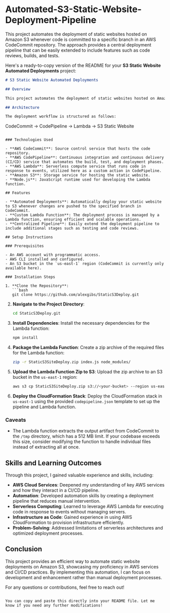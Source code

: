 # Automated-S3-Static-Website-Deployment-Pipeline
This project automates the deployment of static websites hosted on Amazon S3 whenever code is committed to a specific branch in an AWS CodeCommit repository. The approach provides a central deployment pipeline that can be easily extended to include features such as code reviews, builds, and tests.

Here's a ready-to-copy version of the README for your **S3 Static Website Automated Deployments** project:

```markdown
# S3 Static Website Automated Deployments

## Overview

This project automates the deployment of static websites hosted on Amazon S3 whenever code is committed to a specific branch in an AWS CodeCommit repository. The approach provides a central deployment pipeline that can be easily extended to include features such as code reviews, builds, and tests.

## Architecture

The deployment workflow is structured as follows:

```
CodeCommit -> CodePipeline -> Lambda -> S3 Static Website
```

### Technologies Used

- **AWS CodeCommit**: Source control service that hosts the code repository.
- **AWS CodePipeline**: Continuous integration and continuous delivery (CI/CD) service that automates the build, test, and deployment phases.
- **AWS Lambda**: Serverless compute service that runs code in response to events, utilized here as a custom action in CodePipeline.
- **Amazon S3**: Storage service for hosting the static website.
- **Node.js**: JavaScript runtime used for developing the Lambda function.

## Features

- **Automated Deployments**: Automatically deploy your static website to S3 whenever changes are pushed to the specified branch in CodeCommit.
- **Custom Lambda Function**: The deployment process is managed by a Lambda function, ensuring efficient and scalable operations.
- **Centralized Pipeline**: Easily extend the deployment pipeline to include additional stages such as testing and code reviews.

## Setup Instructions

### Prerequisites

- An AWS account with programmatic access.
- AWS CLI installed and configured.
- An S3 bucket in the `us-east-1` region (CodeCommit is currently only available here).

### Installation Steps

1. **Clone the Repository**:
   ```bash
   git clone https://github.com/alexgibs/StaticS3Deploy.git
   ```

2. **Navigate to the Project Directory**:
   ```bash
   cd StaticS3Deploy.git
   ```

3. **Install Dependencies**:
   Install the necessary dependencies for the Lambda function:
   ```bash
   npm install
   ```

4. **Package the Lambda Function**:
   Create a zip archive of the required files for the Lambda function:
   ```bash
   zip -r StaticS3SiteDeploy.zip index.js node_modules/
   ```

5. **Upload the Lambda Function Zip to S3**:
   Upload the zip archive to an S3 bucket in the `us-east-1` region:
   ```bash
   aws s3 cp StaticS3SiteDeploy.zip s3://<your-bucket> --region us-east-1
   ```

6. **Deploy the CloudFormation Stack**:
   Deploy the CloudFormation stack in `us-east-1` using the provided `codepipeline.json` template to set up the pipeline and Lambda function.

### Caveats

- The Lambda function extracts the output artifact from CodeCommit to the `/tmp` directory, which has a 512 MB limit. If your codebase exceeds this size, consider modifying the function to handle individual files instead of extracting all at once.

## Skills and Learning Outcomes

Through this project, I gained valuable experience and skills, including:

- **AWS Cloud Services**: Deepened my understanding of key AWS services and how they interact in a CI/CD pipeline.
- **Automation**: Developed automation skills by creating a deployment pipeline that reduces manual intervention.
- **Serverless Computing**: Learned to leverage AWS Lambda for executing code in response to events without managing servers.
- **Infrastructure as Code**: Gained experience in using AWS CloudFormation to provision infrastructure efficiently.
- **Problem-Solving**: Addressed limitations of serverless architectures and optimized deployment processes.

## Conclusion

This project provides an efficient way to automate static website deployments on Amazon S3, showcasing my proficiency in AWS services and CI/CD practices. By implementing this automation, I can focus on development and enhancement rather than manual deployment processes.

For any questions or contributions, feel free to reach out!
```

You can copy and paste this directly into your README file. Let me know if you need any further modifications!
